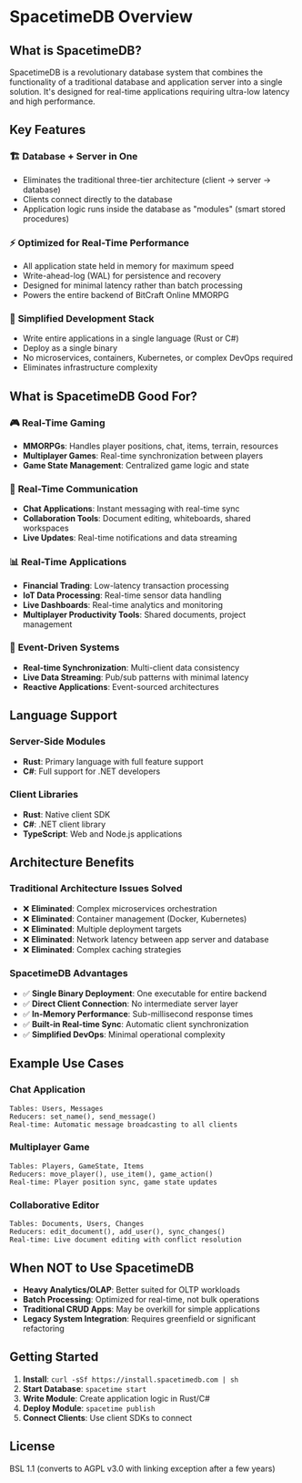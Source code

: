 # SpacetimeDB Overview

## What is SpacetimeDB?

SpacetimeDB is a revolutionary database system that combines the functionality of a traditional database and application server into a single solution. It's designed for real-time applications requiring ultra-low latency and high performance.

## Key Features

### 🏗️ **Database + Server in One**
- Eliminates the traditional three-tier architecture (client → server → database)
- Clients connect directly to the database
- Application logic runs inside the database as "modules" (smart stored procedures)

### ⚡ **Optimized for Real-Time Performance**
- All application state held in memory for maximum speed
- Write-ahead-log (WAL) for persistence and recovery
- Designed for minimal latency rather than batch processing
- Powers the entire backend of BitCraft Online MMORPG

### 🔧 **Simplified Development Stack**
- Write entire applications in a single language (Rust or C#)
- Deploy as a single binary
- No microservices, containers, Kubernetes, or complex DevOps required
- Eliminates infrastructure complexity

## What is SpacetimeDB Good For?

### 🎮 **Real-Time Gaming**
- **MMORPGs**: Handles player positions, chat, items, terrain, resources
- **Multiplayer Games**: Real-time synchronization between players
- **Game State Management**: Centralized game logic and state

### 💬 **Real-Time Communication**
- **Chat Applications**: Instant messaging with real-time sync
- **Collaboration Tools**: Document editing, whiteboards, shared workspaces
- **Live Updates**: Real-time notifications and data streaming

### 📊 **Real-Time Applications**
- **Financial Trading**: Low-latency transaction processing
- **IoT Data Processing**: Real-time sensor data handling
- **Live Dashboards**: Real-time analytics and monitoring
- **Multiplayer Productivity Tools**: Shared documents, project management

### 🔄 **Event-Driven Systems**
- **Real-time Synchronization**: Multi-client data consistency
- **Live Data Streaming**: Pub/sub patterns with minimal latency
- **Reactive Applications**: Event-sourced architectures

## Language Support

### **Server-Side Modules**
- **Rust**: Primary language with full feature support
- **C#**: Full support for .NET developers

### **Client Libraries**
- **Rust**: Native client SDK
- **C#**: .NET client library
- **TypeScript**: Web and Node.js applications

## Architecture Benefits

### **Traditional Architecture Issues Solved**
- ❌ **Eliminated**: Complex microservices orchestration
- ❌ **Eliminated**: Container management (Docker, Kubernetes)
- ❌ **Eliminated**: Multiple deployment targets
- ❌ **Eliminated**: Network latency between app server and database
- ❌ **Eliminated**: Complex caching strategies

### **SpacetimeDB Advantages**
- ✅ **Single Binary Deployment**: One executable for entire backend
- ✅ **Direct Client Connection**: No intermediate server layer
- ✅ **In-Memory Performance**: Sub-millisecond response times
- ✅ **Built-in Real-time Sync**: Automatic client synchronization
- ✅ **Simplified DevOps**: Minimal operational complexity

## Example Use Cases

### **Chat Application**
```
Tables: Users, Messages
Reducers: set_name(), send_message()
Real-time: Automatic message broadcasting to all clients
```

### **Multiplayer Game**
```
Tables: Players, GameState, Items
Reducers: move_player(), use_item(), game_action()
Real-time: Player position sync, game state updates
```

### **Collaborative Editor**
```
Tables: Documents, Users, Changes
Reducers: edit_document(), add_user(), sync_changes()
Real-time: Live document editing with conflict resolution
```

## When NOT to Use SpacetimeDB

- **Heavy Analytics/OLAP**: Better suited for OLTP workloads
- **Batch Processing**: Optimized for real-time, not bulk operations
- **Traditional CRUD Apps**: May be overkill for simple applications
- **Legacy System Integration**: Requires greenfield or significant refactoring

## Getting Started

1. **Install**: `curl -sSf https://install.spacetimedb.com | sh`
2. **Start Database**: `spacetime start`
3. **Write Module**: Create application logic in Rust/C#
4. **Deploy Module**: `spacetime publish`
5. **Connect Clients**: Use client SDKs to connect

## License

BSL 1.1 (converts to AGPL v3.0 with linking exception after a few years) 